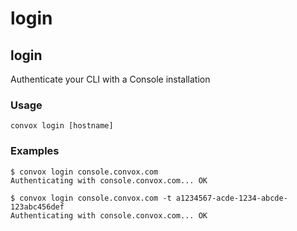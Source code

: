 # login

## login

Authenticate your CLI with a Console installation

### Usage

    convox login [hostname]

### Examples

    $ convox login console.convox.com
    Authenticating with console.convox.com... OK

    $ convox login console.convox.com -t a1234567-acde-1234-abcde-123abc456def
    Authenticating with console.convox.com... OK